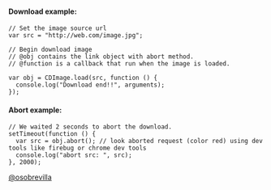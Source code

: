 #### Download example:


```
// Set the image source url
var src = "http://web.com/image.jpg";

// Begin download image
// @obj contains the link object with abort method.
// @function is a callback that run when the image is loaded.
 
var obj = CDImage.load(src, function () { 
  console.log("Download end!!", arguments);
});
```

#### Abort example:

```
// We waited 2 seconds to abort the download.
setTimeout(function () {
  var src = obj.abort(); // look aborted request (color red) using dev tools like firebug or chrome dev tools 
  console.log("abort src: ", src);
}, 2000);

```


[@osobrevilla](http://twitter.com/osobrevilla)
